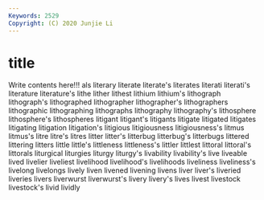 ```yaml
---
Keywords: 2529
Copyright: (C) 2020 Junjie Li
---
```


# title

Write contents here!!!
als 
literary 
literate 
literate's 
literates
literati 
literati's 
literature 
literature's 
lithe 
lither 
lithest 
lithium 
lithium's 
lithograph
lithograph's 
lithographed 
lithographer 
lithographer's 
lithographers 
lithographic 
lithographing 
lithographs 
lithography 
lithography's
lithosphere 
lithosphere's 
lithospheres 
litigant 
litigant's 
litigants 
litigate 
litigated 
litigates 
litigating
litigation 
litigation's 
litigious 
litigiousness 
litigiousness's 
litmus 
litmus's 
litre 
litre's 
litres
litter 
litter's 
litterbug 
litterbug's 
litterbugs 
littered 
littering 
litters 
little 
little's
littleness 
littleness's 
littler 
littlest 
littoral 
littoral's 
littorals 
liturgical 
liturgies 
liturgy
liturgy's 
livability 
livability's 
live 
liveable 
lived 
livelier 
liveliest 
livelihood 
livelihood's
livelihoods 
liveliness 
liveliness's 
livelong 
livelongs 
lively 
liven 
livened 
livening 
livens
liver 
liver's 
liveried 
liveries 
livers 
liverwurst 
liverwurst's 
livery 
livery's 
lives
livest 
livestock 
livestock's 
livid 
lividly 
